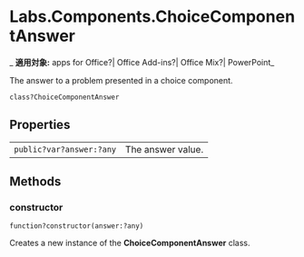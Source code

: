 
# Labs.Components.ChoiceComponentAnswer

 _ **適用対象:** apps for Office?| Office Add-ins?| Office Mix?| PowerPoint_

The answer to a problem presented in a choice component.

```
class?ChoiceComponentAnswer
```


## Properties


|||
|:-----|:-----|
| `public?var?answer:?any`|The answer value.|

## Methods




### constructor

 `function?constructor(answer:?any)`

Creates a new instance of the  **ChoiceComponentAnswer** class.

